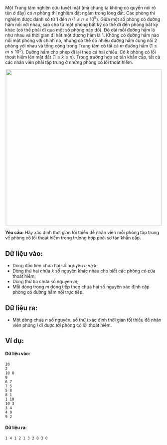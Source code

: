 Một Trung tâm nghiên cứu tuyệt mật (mà chúng ta không có quyền nói rõ tên ở đây) có $n$ phòng thí nghiệm đặt ngầm trong lòng đất. Các phòng thí nghiệm được đánh số từ $1$ đến $n\ (1 ≤ n ≤ 10^5)$. Giữa một số phòng có đường hầm nối với nhau, sao cho từ một phòng bất kỳ có thể đi đến phòng bất kỳ khác (có thể phải đi qua một số phòng nào đó). Độ dài mỗi đường hầm là như nhau và thời gian đi hết một đường hầm là $1$. Không có đường hầm nào nối một phòng với chính nó, nhưng có thể có nhiều đường hầm cùng nối $2$ phòng với nhau và tổng cộng trong Trung tâm có tất cả $m$ đường hầm $(1 ≤ m ≤ 10^5)$. Đường hầm cho phép đi lại theo cả hai chiều. Có $k$ phòng có lối thoát hiểm lên mặt đất $(1 ≤ k ≤ n)$. Trong trường hợp sơ tán khẩn cấp, tất cả các nhân viên phải tập trung ở những phòng có lối thoát hiểm.
<center><img src="/images/problems/565/EVA.svg" width="500px" /></center>

**Yêu cầu:** Hãy xác định thời gian tối thiểu để nhân viên mỗi phòng tập trung về phòng có lối thoát hiểm trong trường hợp phải sơ tán khẩn cấp.

## Dữ liệu vào:
- Dòng đầu tiên chứa hai số nguyên $n$ và $k$;
- Dòng thứ hai chứa $k$ số nguyên khác nhau cho biết các phòng có cửa thoát hiểm;
- Dòng thứ ba chứa số nguyên $m$;
- Mỗi dòng trong $m$ dòng tiếp theo chứa hai số nguyên xác định cặp phòng có đường hầm nối trực tiếp.

## Dữ liệu ra:
- Một dòng chứa $n$ số nguyên, số thứ $i$ xác định thời gian tối thiểu để nhân viên phòng $i$ đi được tới phòng có lối thoát hiểm.

## Ví dụ:
#### Dữ liệu vào:
```
10
2
10 8
9
6 7
7 5
5 8
8 1
1 10
10 3
3 4
4 9
9 2
```

#### Dữ liệu ra:
```
1 4 1 2 1 3 2 0 3 0
```